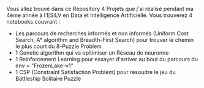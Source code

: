 Vous allez trouvé dans ce Repository 4 Projets que j'ai réalisé pendant ma 4ème année à l'ESILV en Data et Intelligence Artificielle.
Vous trouverez 4 notebooks couvrant : 
- Les parcours de recherches informés et non informés (Uniform Cost Search, A* algorithm and Breadth-First Search) pour trouver le chemin le plus court du 8-Puzzle Problem
- 1 Genetic algorithm qui va opitimiser un Réseau de neuronne 
- 1 Reinforcement Learning pour essayer d'arriver au bout du parcours du env = "FrozenLake-v1"
- 1 CSP (Constraint Satisfaction Problem) pour résoudre le jeu du Battleship Solitaire Puzzle
